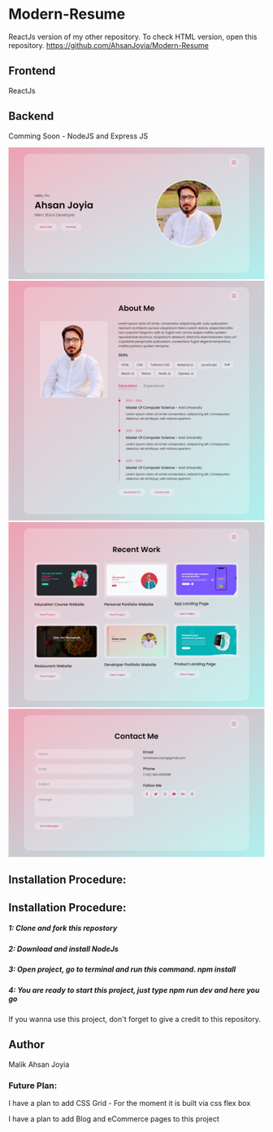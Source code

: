 # Modern-Resume

ReactJs version of my other repository. To check HTML version, open this repository.
https://github.com/AhsanJoyia/Modern-Resume

## Frontend

ReactJs

## Backend

Comming Soon - NodeJS and Express JS

![Home Page](https://github.com/AhsanJoyia/Modern-Resume/blob/master/assets/images/Project%20Screenshots/Home%20Page.png?raw=true)
![About Page](https://github.com/AhsanJoyia/Modern-Resume/blob/master/assets/images/Project%20Screenshots/About%20Page.png?raw=true)
![Portfolio Page](https://github.com/AhsanJoyia/Modern-Resume/blob/master/assets/images/Project%20Screenshots/Portfolio%20Page.png?raw=true)
![Contact Page](https://github.com/AhsanJoyia/Modern-Resume/blob/master/assets/images/Project%20Screenshots/Contact%20Page.png?raw=true)

## Installation Procedure:

## Installation Procedure:

##### 1: Clone and fork this repostory

##### 2: Download and install NodeJs

##### 3: Open project, go to terminal and run this command. npm install

##### 4: You are ready to start this project, just type npm run dev and here you go

If you wanna use this project, don't forget to give a credit to this repository.

## Author

Malik Ahsan Joyia

### Future Plan:

I have a plan to add CSS Grid - For the moment it is built via css flex box

I have a plan to add Blog and eCommerce pages to this project
